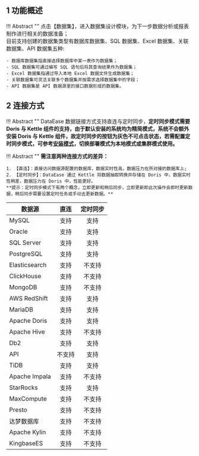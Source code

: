 ## 1 功能概述!!! Abstract ""    点击【数据集】，进入数据集设计模块，为下一步数据分析或报表制作进行相关的数据准备；      目前支持创建的数据集类型有数据库数据集、SQL 数据集、Excel 数据集、关联数据集、API 数据集五种:    - 数据库数据集指直接选择数据库中某一表作为数据集；    - SQL 数据集可通过编写 SQL 语句后将其查询结果作为数据集；    - Excel 数据集指通过导入本地 Excel 数据文件生成数据集；    - 关联数据集可灵活关联多个数据集并按需求选择数据集中的字段；    - API 数据集是 API 数据源里的接口数据形成的数据集。## 2 连接方式!!! Abstract ""    DataEase 数据链接方式支持直连与定时同步，**定时同步模式需要 Doris 与 Kettle 组件的支持，由于默认安装的系统均为精简模式，系统不会额外安装 Doris 与 Kettle 组件，故定时同步的按钮为灰色不可点击状态，若需配置定时同步模式，可参考[安装模式](../installation/installation_mode.md)，切换部署模式为本地模式或集群模式使用。**!!! Abstract ""    **需注意两种连接方式的差异：**      1. 【直连】：直接访问数据源配置的数据库，数据实时性高，数据压力在所对接的数据库上;      2. 【定时同步】：DataEase 通过 Kettle 将数据抽取转换并存储在 Doris 中，数据实时性稍差，数据压力在 Doris 中，性能更好。      **提示：定时同步模式下有两个概念，立即更新和稍后同步，立即更新即此次操作会即时更新数据，稍后同步需要设置定时任务或手动去更新数据。**    | 数据源           | 直连  | 定时同步 ||---------------|:---:|:----:|| MySQL         | 支持  |  支持  || Oracle        | 支持  |  支持  | | SQL Server    | 支持  |  支持  || PostgreSQL    | 支持  |  支持  || Elasticsearch | 支持  | 不支持  || ClickHouse    | 支持  | 不支持  || MongoDB       | 支持  | 不支持  || AWS RedShift  | 支持  |  支持  || MariaDB       | 支持  |  支持  || Apache Doris  | 支持  |  支持  || Apache Hive   | 支持  | 不支持  || Db2           | 支持  |  支持  || API           | 不支持 |  支持  || TiDB          | 支持  |  支持  || Apache Impala | 支持  | 不支持  || StarRocks     | 支持  |  支持  || MaxCompute    | 支持  | 不支持  || Presto        | 支持  | 不支持  || 达梦数据库         | 支持  | 不支持  || Apache Kylin  | 支持  | 不支持  || KingbaseES      | 支持  | 不支持  |